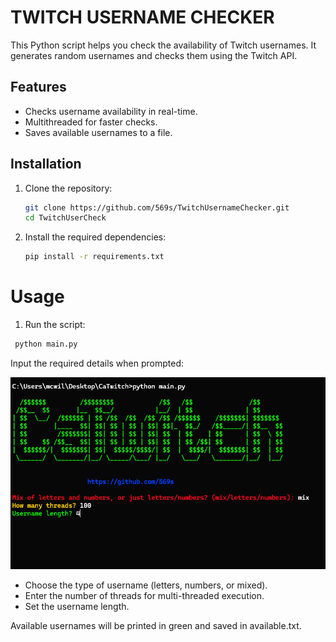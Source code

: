 # TWITCH USERNAME CHECKER

This Python script helps you check the availability of Twitch usernames. It generates random usernames and checks them using the Twitch API.

## Features
- Checks username availability in real-time.
- Multithreaded for faster checks.
- Saves available usernames to a file.

## Installation

1. Clone the repository:
   ```bash
   git clone https://github.com/569s/TwitchUsernameChecker.git
   cd TwitchUserCheck
2. Install the required dependencies:
   ```bash
   pip install -r requirements.txt

  # Usage

  1. Run the script:
 ```bash
  python main.py
```
 Input the required details when prompted:

 ![Resmin Açıklaması](https://raw.githubusercontent.com/569s/TwitchUsernameChecker/refs/heads/main/CaTwitch.png)


 - Choose the type of username (letters, numbers, or mixed).
 - Enter the number of threads for multi-threaded execution.
 - Set the username length.

 Available usernames will be printed in green and saved in available.txt.
